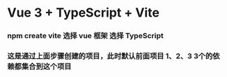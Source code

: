 # Vue 3 + TypeScript + Vite

### npm create vite   选择 vue 框架    选择 TypeScript

### 这是通过上面步骤创建的项目，此时默认前面项目 1、2、3 3个的依赖都集合到这个项目
